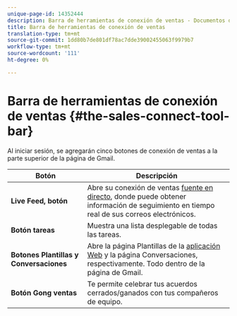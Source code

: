 ```yaml
---
unique-page-id: 14352444
description: Barra de herramientas de conexión de ventas - Documentos de marketing - Documentación del producto
title: Barra de herramientas de conexión de ventas
translation-type: tm+mt
source-git-commit: 1dd80b7de801df78ac7dde39002455063f9979b7
workflow-type: tm+mt
source-wordcount: '111'
ht-degree: 0%

---
```



# Barra de herramientas de conexión de ventas {#the-sales-connect-tool-bar}

Al iniciar sesión, se agregarán cinco botones de conexión de ventas a la parte superior de la página de Gmail.

| Botón | Descripción |
|---|---|
| **Live Feed, botón** | Abre su conexión de ventas [fuente en directo](https://toutapp.com/next#live), donde puede obtener información de seguimiento en tiempo real de sus correos electrónicos. |
| **Botón tareas** | Muestra una lista desplegable de todas las tareas. |
| **Botones Plantillas y Conversaciones** | Abre la página Plantillas de la [aplicación Web](https://toutapp.com/login) y la página Conversaciones, respectivamente. Todo dentro de la página de Gmail. |
| **Botón Gong ventas** | Te permite celebrar tus acuerdos cerrados/ganados con tus compañeros de equipo. |

